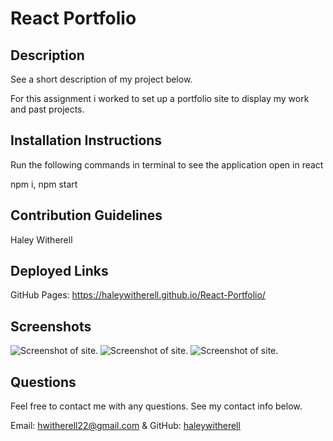  # React Portfolio

 ## Description

See a short description of my project below.

For this assignment i worked to set up a portfolio site to display my work and past projects. 

## Installation Instructions

Run the following commands in terminal to see the application open in react

npm i, npm start

## Contribution Guidelines

Haley Witherell

## Deployed Links 

GitHub Pages: https://haleywitherell.github.io/React-Portfolio/

## Screenshots

![Screenshot of site.](../../img/SS1.png)
![Screenshot of site.](../../img/SS2.png)
![Screenshot of site.](../../img/SS3.png)

## Questions

Feel free to contact me with any questions. See my contact info below.

Email: hwitherell22@gmail.com & GitHub: [haleywitherell](https://github.com/haleywitherell)